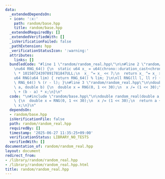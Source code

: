 ```yaml
---
data:
  _extendedDependsOn:
  - icon: ':x:'
    path: random/base.hpp
    title: random/base.hpp
  _extendedRequiredBy: []
  _extendedVerifiedWith: []
  _isVerificationFailed: false
  _pathExtension: hpp
  _verificationStatusIcon: ':warning:'
  attributes:
    links: []
  bundledCode: "#line 1 \"random/random_real.hpp\"\n\n#line 2 \"random/base.hpp\"\n\
    \nu64 RNG_64() {\n  static u64 x_ = u64(chrono::duration_cast<chrono::nanoseconds>(chrono::high_resolution_clock::now().time_since_epoch()).count())\
    \ * 10150724397891781847ULL;\n  x_ ^= x_ << 7;\n  return x_ ^= x_ >> 9;\n}\n\n\
    u64 RNG(u64 lim) { return RNG_64() % lim; }\n\nll RNG(ll l, ll r) { return l +\
    \ RNG_64() % (r - l); }\n#line 3 \"random/random_real.hpp\"\n\ndouble random_real(double\
    \ a, double b) {\n  double x = RNG(0, 1 << 30);\n  x /= (1 << 30);\n  return a\
    \ + (b - a) * x;\n}\n"
  code: "\n#include \"random/base.hpp\"\n\ndouble random_real(double a, double b)\
    \ {\n  double x = RNG(0, 1 << 30);\n  x /= (1 << 30);\n  return a + (b - a) *\
    \ x;\n}\n"
  dependsOn:
  - random/base.hpp
  isVerificationFile: false
  path: random/random_real.hpp
  requiredBy: []
  timestamp: '2025-06-27 11:35:25+09:00'
  verificationStatus: LIBRARY_NO_TESTS
  verifiedWith: []
documentation_of: random/random_real.hpp
layout: document
redirect_from:
- /library/random/random_real.hpp
- /library/random/random_real.hpp.html
title: random/random_real.hpp
---
```

